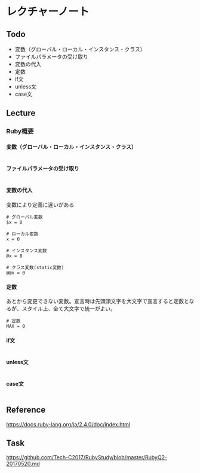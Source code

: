 # レクチャーノート

## Todo
 - 変数（グローバル・ローカル・インスタンス・クラス）
 - ファイルパラメータの受け取り
 - 変数の代入
 - 定数
 - if文
 - unless文
 - case文

## Lecture

### Ruby概要

#### 変数（グローバル・ローカル・インスタンス・クラス）

```

```

#### ファイルパラメータの受け取り


```

```

#### 変数の代入

変数により定義に違いがある

```
# グローバル変数
$x = 0

# ローカル変数
x = 0

# インスタンス変数
@x = 0

# クラス変数(static変数)
@@x = 0
```

#### 定数

あとから変更できない変数。宣言時は先頭頭文字を大文字で宣言すると定数となるが、スタイル上、全て大文字で統一がよい。

```
# 定数
MAX = 0
```

#### if文


```

```

#### unless文


```

```

#### case文


```

```
## Reference
https://docs.ruby-lang.org/ja/2.4.0/doc/index.html

## Task
https://github.com/Tech-C2017/RubyStudy/blob/master/RubyQ2-20170520.md
